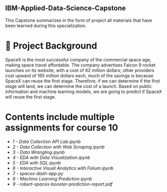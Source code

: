 ## IBM-Applied-Data-Science-Capstone
This Capstone summarizes in the form of project all materials that have been learned during this specialization.

# 📄 Project Background
SpaceX is the most successful company of the commercial space age, making space travel affordable. The company advertises Falcon 9 rocket launches on its website, with a cost of 62 million dollars; other providers cost upward of 165 million dollars each, much of the savings is because SpaceX can reuse the first stage. Therefore, if we can determine if the first stage will land, we can determine the cost of a launch. Based on public information and machine learning models, we are going to predict if SpaceX will reuse the first stage.

# Contents include multiple assignments for course 10

* _1 - Data Collection API Lab.ipynb_
* _2 - Data Collection with Web Scraping.ipynb_
* _3 - Data Wrangling.ipynb_
* _4 - EDA with Data Visualization.ipynb_
* _5 - EDA with SQL.ipynb_
* _6 - Interactive Visual Analytics with Folium.ipynb_
* _7 - spacex-dash-app.py_
* _8 - Machine Learning Prediction.ipynb_
* _9 - robert-spacex-booster-prediction-report.pdf_
